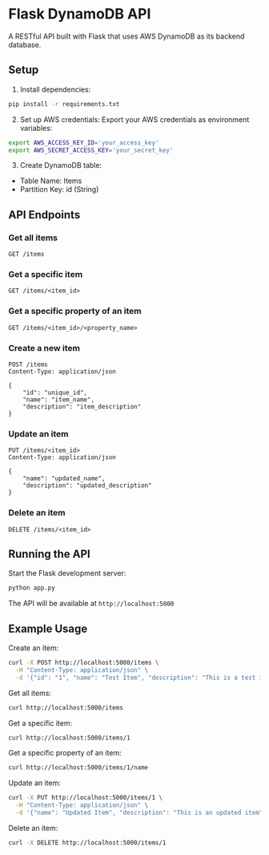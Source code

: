 # Flask DynamoDB API

A RESTful API built with Flask that uses AWS DynamoDB as its backend database.

## Setup

1. Install dependencies:
```bash
pip install -r requirements.txt
```

2. Set up AWS credentials:
Export your AWS credentials as environment variables:
```bash
export AWS_ACCESS_KEY_ID='your_access_key'
export AWS_SECRET_ACCESS_KEY='your_secret_key'
```

3. Create DynamoDB table:
- Table Name: Items
- Partition Key: id (String)

## API Endpoints

### Get all items
```
GET /items
```

### Get a specific item
```
GET /items/<item_id>
```

### Get a specific property of an item
```
GET /items/<item_id>/<property_name>
```

### Create a new item
```
POST /items
Content-Type: application/json

{
    "id": "unique_id",
    "name": "item_name",
    "description": "item_description"
}
```

### Update an item
```
PUT /items/<item_id>
Content-Type: application/json

{
    "name": "updated_name",
    "description": "updated_description"
}
```

### Delete an item
```
DELETE /items/<item_id>
```

## Running the API

Start the Flask development server:
```bash
python app.py
```

The API will be available at `http://localhost:5000`

## Example Usage

Create an item:
```bash
curl -X POST http://localhost:5000/items \
  -H "Content-Type: application/json" \
  -d '{"id": "1", "name": "Test Item", "description": "This is a test item"}'
```

Get all items:
```bash
curl http://localhost:5000/items
```

Get a specific item:
```bash
curl http://localhost:5000/items/1
```

Get a specific property of an item:
```bash
curl http://localhost:5000/items/1/name
```

Update an item:
```bash
curl -X PUT http://localhost:5000/items/1 \
  -H "Content-Type: application/json" \
  -d '{"name": "Updated Item", "description": "This is an updated item"}'
```

Delete an item:
```bash
curl -X DELETE http://localhost:5000/items/1
